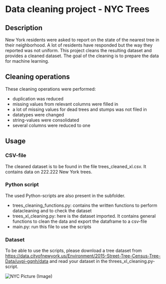 # Data cleaning project - NYC Trees

## Description
New York residents were asked to report on the state of the nearest tree in their neighborhood. A lot of residents have 
responded but the way they reported was not uniform.
This project cleans the resulting dataset and provides a cleaned dataset. 
The goal of the cleaning is to prepare the data for machine learning. 

## Cleaning operations
These cleaning operations were performed: 
+ duplication was reduced
+ missing values from relevant columns were filled in
+ a lot of missing values for dead trees and stumps was not filed in
+ datatypes were changed
+ string-values were consolidated
+ several columns were reduced to one 

## Usage 
### CSV-file 
The cleaned dataset is to be found in the file trees_cleaned_xl.csv. 
It contains data on 222.222 New York trees.

### Python script
The used Python-scripts are also present in the subfolder. 

+ trees_cleaning_functions.py: contains the written functions to perform datacleaning and to check the dataset
+ trees_xl_cleaning.py: here is the dataset imported. It contains general functions to clean the data and export the dataframe to a csv-file 
+ main.py: run this file to use the scripts 

### Dataset
To be able to use the scripts, please download a tree dataset from https://data.cityofnewyork.us/Environment/2015-Street-Tree-Census-Tree-Data/uvpi-gqnh/data and read your dataset in the threes_xl_cleaning.py-script. 

![NYC Picture (Image)](https://media.architecturaldigest.com/photos/56a177c6f62777972f2fe407/16:9/w_3104,h_1746,c_limit/million-trees-new-york-01.jpg)
